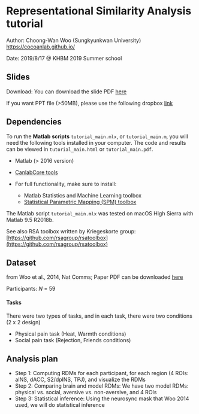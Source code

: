 # Representational Similarity Analysis tutorial

Author: Choong-Wan Woo (Sungkyunkwan University) https://cocoanlab.github.io/

Date: 2019/8/17 @ KHBM 2019 Summer school

## Slides

Download: You can download the slide PDF [here](/slide/Woo_KHBM2019_summerschool_RSA.pdf)

If you want PPT file (>50MB), please use the following dropbox [link](https://www.dropbox.com/s/rg3dlcklyv20m0q/khbm_2019_summer_rsa.pptx?dl=0)

## Dependencies

To run the **Matlab scripts** `tutorial_main.mlx`, or `tutorial_main.m`, you will need the following tools installed in your computer. The code and results can be viewed in `tutorial_main.html` or `tutorial_main.pdf`. 

+ Matlab (> 2016 version)

+ [CanlabCore tools](https://github.com/canlab/CanlabCore)

+ For full functionality, make sure to install:
	- Matlab Statistics and Machine Learning toolbox
	- [Statistical Parametric Mapping (SPM) toolbox](https://www.fil.ion.ucl.ac.uk/spm/) 

The Matlab script `tutorial_main.mlx` was tested on macOS High Sierra with Matlab 9.5 R2018b.


See also RSA toolbox written by Kriegeskorte group: [https://github.com/rsagroup/rsatoolbox](https://github.com/rsagroup/rsatoolbox)

## Dataset
from Woo et al., 2014, Nat Comms; Paper PDF can be downloaded [here](https://cocoanlab.github.io/pdfs/Woo_2014_NatComms.pdf)

Participants: _N_ = 59

#### Tasks
There were two types of tasks, and in each task, there were two conditions (2 x 2 design)
- Physical pain task (Heat, Warmth conditions)
- Social pain task (Rejection, Friends conditions)

## Analysis plan
- Step 1: Computing RDMs for each participant, for each region (4 ROIs: aINS, dACC, S2/dpINS, TPJ),  and visualize the RDMs
- Step 2: Comparing brain and model RDMs: We have two model RDMs: physical vs. social, aversive vs. non-aversive, and 4 ROIs
- Step 3: Statistical inference: Using the neurosync mask that Woo 2014 used, we will do statistical inference
